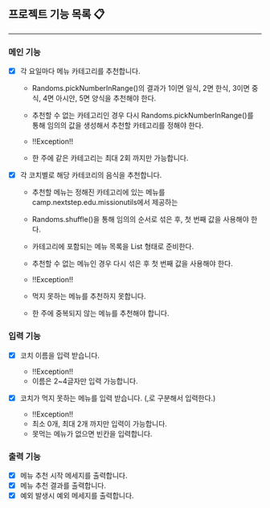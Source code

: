 ## 프로젝트 기능 목록 📋

---

### 메인 기능

- [x] 각 요일마다 메뉴 카테고리를 추천합니다.
  - Randoms.pickNumberInRange()의 결과가 1이면 일식, 2면 한식, 3이면 중식, 4면 아시안, 5면 양식을 추천해야 한다.
  - 추천할 수 없는 카테고리인 경우 다시 Randoms.pickNumberInRange()를 통해 임의의 값을 생성해서 추천할 카테고리를 정해야 한다.


  - !!Exception!!
  - 한 주에 같은 카테고리는 최대 2회 까지만 가능합니다.


- [x] 각 코치별로 해당 카테코리의 음식을 추천합니다.
  - 추천할 메뉴는 정해진 카테고리에 있는 메뉴를 camp.nextstep.edu.missionutils에서 제공하는 
  - Randoms.shuffle()을 통해 임의의 순서로 섞은 후, 첫 번째 값을 사용해야 한다.
  - 카테고리에 포함되는 메뉴 목록을 List<String> 형태로 준비한다.
  - 추천할 수 없는 메뉴인 경우 다시 섞은 후 첫 번째 값을 사용해야 한다.
 

  - !!Exception!!
  - 먹지 못하는 메뉴를 추천하지 못합니다.
  - 한 주에 중복되지 않는 메뉴를 추천해야 합니다.

###  입력 기능

- [x] 코치 이름을 입력 받습니다.
  - !!Exception!!
  - 이름은 2~4글자만 입력 가능합니다.


- [x] 코치가 먹지 못하는 메뉴를 입력 받습니다. (,로 구분해서 입력한다.)
  - !!Exception!!
  - 최소 0개, 최대 2개 까지만 입력이 가능합니다.
  - 못먹는 메뉴가 없으면 빈칸을 입력합니다.

### 출력 기능

- [x] 메뉴 추천 시작 메세지를 출력합니다.
- [x] 메뉴 추천 결과를 출력합니다.
- [x] 예외 발생시 예외 메세지를 출력합니다.